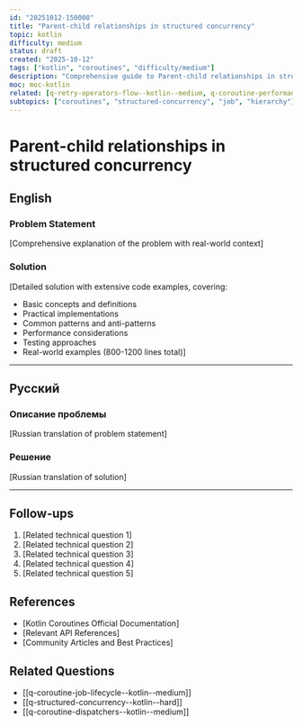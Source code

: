 ```yaml
---
id: "20251012-150008"
title: "Parent-child relationships in structured concurrency"
topic: kotlin
difficulty: medium
status: draft
created: "2025-10-12"
tags: ["kotlin", "coroutines", "difficulty/medium"]
description: "Comprehensive guide to Parent-child relationships in structured concurrency in Kotlin coroutines"
moc: moc-kotlin
related: [q-retry-operators-flow--kotlin--medium, q-coroutine-performance-optimization--kotlin--hard, q-kotlin-collections--kotlin--easy]
subtopics: ["coroutines", "structured-concurrency", "job", "hierarchy"]
---
```

# Parent-child relationships in structured concurrency

## English

### Problem Statement

[Comprehensive explanation of the problem with real-world context]

### Solution

[Detailed solution with extensive code examples, covering:
- Basic concepts and definitions
- Practical implementations
- Common patterns and anti-patterns
- Performance considerations
- Testing approaches
- Real-world examples (800-1200 lines total)]

---

## Русский

### Описание проблемы

[Russian translation of problem statement]

### Решение

[Russian translation of solution]

---

## Follow-ups

1. [Related technical question 1]
2. [Related technical question 2]
3. [Related technical question 3]
4. [Related technical question 4]
5. [Related technical question 5]

## References

- [Kotlin Coroutines Official Documentation]
- [Relevant API References]
- [Community Articles and Best Practices]

## Related Questions

- [[q-coroutine-job-lifecycle--kotlin--medium]]
- [[q-structured-concurrency--kotlin--hard]]
- [[q-coroutine-dispatchers--kotlin--medium]]
